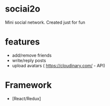 # sociai2o


Mini social network. Created just for fun

# features

- add/remove friends
- write/reply posts
- upload avatars ( https://cloudinary.com/  - API)


# Framework

  * [React/Redux]
  
  

